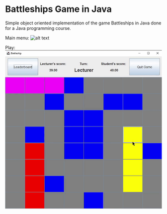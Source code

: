 # Battleships Game in Java
Simple object oriented implementation of the game Battleships in Java done for a Java programming course. 

Main menu:
![alt text](https://github.com/V1cVan/battleships_game_java/blob/main/gifs/menu.gif)

Play:
![alt text](https://github.com/V1cVan/battleships_game_java/blob/main/gifs/play.gif)
